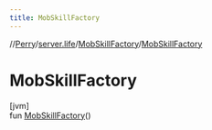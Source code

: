 ```yaml
---
title: MobSkillFactory
---
```

//[Perry](../../../index.html)/[server.life](../index.html)/[MobSkillFactory](index.html)/[MobSkillFactory](-mob-skill-factory.html)



# MobSkillFactory



[jvm]\
fun [MobSkillFactory](-mob-skill-factory.html)()




